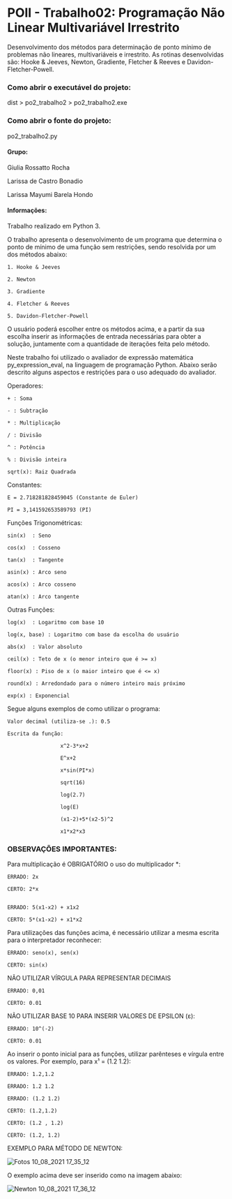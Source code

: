 # POII - Trabalho02: Programação Não Linear Multivariável Irrestrito
Desenvolvimento dos métodos para determinação de ponto mínimo de problemas não lineares, multivariáveis e irrestrito. As rotinas desenvolvidas são: Hooke & Jeeves, Newton, Gradiente, Fletcher & Reeves e Davidon-Fletcher-Powell.


### Como abrir o executável do projeto: ###
dist > po2_trabalho2 > po2_trabalho2.exe

### Como abrir o fonte do projeto: ###
po2_trabalho2.py

#### Grupo: ####
Giulia Rossatto Rocha

Larissa de Castro Bonadio

Larissa Mayumi Barela Hondo

#### Informações: ####
Trabalho realizado em Python 3.

O trabalho apresenta o desenvolvimento de um programa que determina o ponto de mínimo de uma função sem restrições, sendo resolvida por um dos métodos abaixo:
    
    1. Hooke & Jeeves
    
    2. Newton 
    
    3. Gradiente 
    
    4. Fletcher & Reeves 
    
    5. Davidon-Fletcher-Powell
    
 O usuário poderá escolher entre os métodos acima, e a partir da sua escolha inserir as informações de entrada necessárias para obter a solução, juntamente com a quantidade de iterações feita pelo método.

Neste trabalho foi utilizado o avaliador de expressão matemática py_expression_eval, na linguagem de programação Python. Abaixo serão descrito alguns aspectos e restrições para o uso adequado do avaliador.

Operadores:

    + : Soma

    - : Subtração

    * : Multiplicação

    / : Divisão

    ^ : Potência
    
    % : Divisão inteira

    sqrt(x): Raiz Quadrada

Constantes:

    E = 2.718281828459045 (Constante de Euler)

    PI = 3,141592653589793 (PI) 

Funções Trigonométricas:

    sin(x)	: Seno

    cos(x)	: Cosseno

    tan(x)	: Tangente

    asin(x) : Arco seno

    acos(x) : Arco cosseno 

    atan(x) : Arco tangente


Outras Funções:

    log(x)	: Logaritmo com base 10

    log(x, base) : Logaritmo com base da escolha do usuário

    abs(x)	: Valor absoluto

    ceil(x) : Teto de x (o menor inteiro que é >= x)

    floor(x) : Piso de x (o maior inteiro que é <= x)

    round(x) : Arredondado para o número inteiro mais próximo

    exp(x) : Exponencial


Segue alguns exemplos de como utilizar o programa:

    Valor decimal (utiliza-se .): 0.5

    Escrita da função: 
                    
                     x^2-3*x+2

                     E^x+2

                     x*sin(PI*x)

                     sqrt(16)

                     log(2.7)

                     log(E)
                     
                     (x1-2)+5*(x2-5)^2
                     
                     x1*x2*x3

### OBSERVAÇÕES IMPORTANTES: ###

Para multiplicação é OBRIGATÓRIO o uso do multiplicador *:

    ERRADO: 2x

    CERTO: 2*x
    
    
    ERRADO: 5(x1-x2) + x1x2
    
    CERTO: 5*(x1-x2) + x1*x2

    
Para utilizações das funções acima, é necessário utilizar a mesma escrita para o interpretador reconhecer:

    ERRADO: seno(x), sen(x)

    CERTO: sin(x)


NÃO UTILIZAR VÍRGULA PARA REPRESENTAR DECIMAIS

    ERRADO: 0,01
    
    CERTO: 0.01

NÃO UTILIZAR BASE 10 PARA INSERIR VALORES DE EPSILON (ε):

    ERRADO: 10^(-2)
    
    CERTO: 0.01
    
Ao inserir o ponto inicial para as funções, utilizar parênteses e vírgula entre os valores. Por exemplo, para x¹ = (1.2    1.2):

    ERRADO: 1.2,1.2
    
    ERRADO: 1.2 1.2
    
    ERRADO: (1.2 1.2)
    
    CERTO: (1.2,1.2)
    
    CERTO: (1.2 , 1.2)
    
    CERTO: (1.2, 1.2)


EXEMPLO PARA MÉTODO DE NEWTON:

![Fotos 10_08_2021 17_35_12](https://user-images.githubusercontent.com/85367213/128931688-04aa6b8a-724d-4ebe-bb9a-1293a1312ee0.png)


O exemplo acima deve ser inserido como na imagem abaixo: 

![Newton 10_08_2021 17_36_12](https://user-images.githubusercontent.com/85367213/128931716-e3ddd16f-ba13-43f5-a09b-d329617ab969.png)

